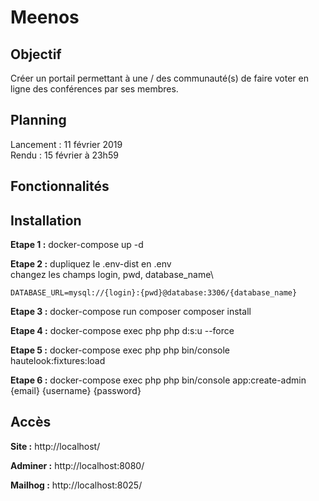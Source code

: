 # Meenos

## Objectif
Créer un portail permettant à une / des communauté(s) de faire voter en ligne des conférences par ses membres.

## Planning
Lancement : 11 février 2019\
Rendu : 15 février à 23h59

## Fonctionnalités


## Installation
**Etape 1 :**
docker-compose up -d

**Etape 2 :**
dupliquez le .env-dist en .env\
changez les champs login, pwd, database_name\

`DATABASE_URL=mysql://{login}:{pwd}@database:3306/{database_name}`

**Etape 3 :**
docker-compose run composer composer install

**Etape 4 :**
docker-compose exec php php d:s:u --force

**Etape 5 :**
docker-compose exec php php bin/console hautelook:fixtures:load

**Etape 6 :**
docker-compose exec php php bin/console app:create-admin {email} {username} {password}

## Accès
**Site :**
http://localhost/

**Adminer :**
http://localhost:8080/

**Mailhog :**
http://localhost:8025/
